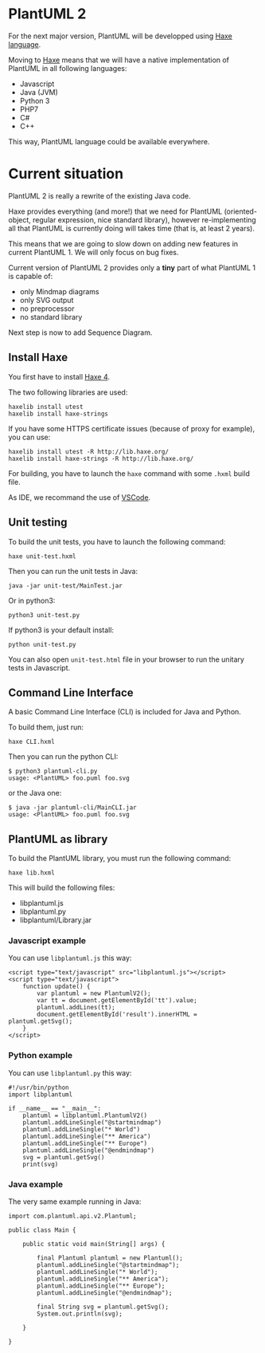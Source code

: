 # PlantUML 2

For the next major version, PlantUML will be developped using [Haxe language](https://haxe.org).

Moving to [Haxe](https://haxe.org/documentation/introduction/compiler-targets.html) means that we will have a native implementation of PlantUML in all following languages:
* Javascript
* Java (JVM)
* Python 3
* PHP7
* C#
* C++

This way, PlantUML language could be available everywhere.


# Current situation

PlantUML 2 is really a rewrite of the existing Java code.

Haxe provides everything (and more!) that we need for PlantUML (oriented-object, regular expression, nice standard library), however re-implementing all that PlantUML is currently doing will takes time (that is, at least 2 years).

This means that we are going to slow down on adding new features in current PlantUML 1. We will only focus on bug fixes.

Current version of PlantUML 2 provides only a **tiny** part of what PlantUML 1 is capable of:
* only Mindmap diagrams
* only SVG output
* no preprocessor
* no standard library

Next step is now to add Sequence Diagram.


## Install Haxe

You first have to install [Haxe 4](https://haxe.org).

The two following libraries are used:

```
haxelib install utest
haxelib install haxe-strings
```

If you have some HTTPS certificate issues (because of proxy for example), you can use:

```
haxelib install utest -R http://lib.haxe.org/
haxelib install haxe-strings -R http://lib.haxe.org/
```

For building, you have to launch the `haxe` command with some `.hxml` build file.

As IDE, we recommand the use of [VSCode](https://code.visualstudio.com/). 

## Unit testing

To build the unit tests, you have to launch the following command:
```
haxe unit-test.hxml 
```

Then you can run the unit tests in Java:
```
java -jar unit-test/MainTest.jar
```

Or in python3:
```
python3 unit-test.py
```
If python3 is your default install:
```
python unit-test.py
```

You can also open `unit-test.html` file in your browser to run the unitary tests in Javascript.


## Command Line Interface

A basic Command Line Interface (CLI) is included for Java and Python.

To build them, just run:

```
haxe CLI.hxml 
```

Then you can run the python CLI:

```
$ python3 plantuml-cli.py 
usage: <PlantUML> foo.puml foo.svg
```

or the Java one:
```
$ java -jar plantuml-cli/MainCLI.jar 
usage: <PlantUML> foo.puml foo.svg
```

## PlantUML as library

To build the PlantUML library, you must run the following command:
```
haxe lib.hxml 
```

This will build the following files:
* libplantuml.js
* libplantuml.py
* libplantuml/Library.jar


### Javascript example

You can use `libplantuml.js` this way:

```
<script type="text/javascript" src="libplantuml.js"></script>
<script type="text/javascript">
	function update() {
		var plantuml = new PlantumlV2();
		var tt = document.getElementById('tt').value;
		plantuml.addLines(tt);
		document.getElementById('result').innerHTML = plantuml.getSvg();
	}
</script>
```


### Python example

You can use `libplantuml.py` this way:

```
#!/usr/bin/python
import libplantuml

if __name__ == "__main__":
    plantuml = libplantuml.PlantumlV2()
    plantuml.addLineSingle("@startmindmap")
    plantuml.addLineSingle("* World")
    plantuml.addLineSingle("** America")
    plantuml.addLineSingle("** Europe")
    plantuml.addLineSingle("@endmindmap")
    svg = plantuml.getSvg()
    print(svg)
```


### Java example

The very same example running in Java:

```
import com.plantuml.api.v2.Plantuml;

public class Main {

	public static void main(String[] args) {
		
		final Plantuml plantuml = new Plantuml();
		plantuml.addLineSingle("@startmindmap");
		plantuml.addLineSingle("* World");
		plantuml.addLineSingle("** America");
		plantuml.addLineSingle("** Europe");
		plantuml.addLineSingle("@endmindmap");
		
		final String svg = plantuml.getSvg();
		System.out.println(svg);

	}

}
```
